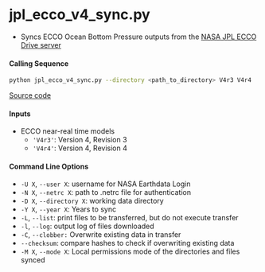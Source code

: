 jpl_ecco_v4_sync.py
===================

- Syncs ECCO Ocean Bottom Pressure outputs from the [NASA JPL ECCO Drive server](https://ecco.jpl.nasa.gov/drive/files/Version4/Release4/interp_monthly/README)

#### Calling Sequence
```bash
python jpl_ecco_v4_sync.py --directory <path_to_directory> V4r3 V4r4
```
[Source code](https://github.com/tsutterley/model-harmonics/blob/main/ECCO/jpl_ecco_v4_sync.py)

#### Inputs
- ECCO near-real time models
    * `'V4r3'`: Version 4, Revision 3
    * `'V4r4'`: Version 4, Revision 4

#### Command Line Options
- `-U X`, `--user X`: username for NASA Earthdata Login
- `-N X`, `--netrc X`: path to .netrc file for authentication
- `-D X`, `--directory X`: working data directory
- `-Y X`, `--year X`: Years to sync
- `-L`, `--list`: print files to be transferred, but do not execute transfer
- `-l`, `--log`: output log of files downloaded
- `-C`, `--clobber:` Overwrite existing data in transfer
- `--checksum`: compare hashes to check if overwriting existing data
- `-M X`, `--mode X`: Local permissions mode of the directories and files synced

